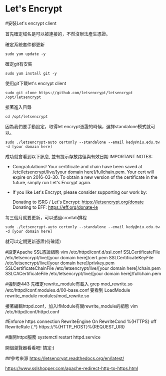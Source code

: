 # Let's Encrypt

#安裝Let's encrypt client

首先確定域名是可以被連接的，不然沒辦法產生憑證。

確定系統套件都更新
    
    sudo yum update -y

確定git有安裝
    
    sudo yum install git -y 

使用git下載let's encrypt client
    
    
    sudo git clone https://github.com/letsencrypt/letsencrypt /opt/letsencrypt

接著進入目錄
    
    cd /opt/letsencrypt

因為我們要手動設定，取得let encrypt憑證的時候，選擇standalone模式就可以。

    sudo ./letsencrypt-auto certonly --standalone --email kedy@niu.edu.tw -d [your domain here]

成功就會看到以下訊息, 並有提示存放路徑與有效日期
IMPORTANT NOTES:
 - Congratulations! Your certificate and chain have been saved at
   /etc/letsencrypt/live/[your domain here]/fullchain.pem. Your
   cert will expire on 2016-03-30. To obtain a new version of the
   certificate in the future, simply run Let's Encrypt again.
 - If you like Let's Encrypt, please consider supporting our work by:

   Donating to ISRG / Let's Encrypt:   https://letsencrypt.org/donate
   Donating to EFF:                    https://eff.org/donate-le


每三個月就要更新，可以透過crontab排程

    sudo ./letsencrypt-auto certonly --standalone --email kedy@niu.edu.tw -d [your domain here]
    
就可以定期更新憑證(待確認)

#設定Apache SSL憑證組態
vim /etc/httpd/conf.d/ssl.conf
SSLCertificateFile /etc/letsencrypt/live/[your domain here]/cert.pem
SSLCertificateKeyFile /etc/letsencrypt/live/[your domain here]/privkey.pem
SSLCertificateChainFile /etc/letsencrypt/live/[your domain here]/chain.pem
SSLCACertificateFile /etc/letsencrypt/live/[your domain here]/fullchain.pem

#強制走443
先確定rewrite_module有載入
grep mod_rewrite.so /etc/httpd/conf.modules.d/00-base.conf
要看到
LoadModule rewrite_module modules/mod_rewrite.so

接著編輯httpd.conf，加入IfModule有關rewrite_module的組態
vim /etc/httpd/conf/httpd.conf

#Enforce https connection
<IfModule rewrite_module>
        RewriteEngine On
        RewriteCond %{HTTPS} off
        RewriteRule (.*) https://%{HTTP_HOST}%{REQUEST_URI}
</IfModule>

#重開httpd服務
systemctl restart httpd.service

開個瀏覽器看看吧! 搞定:)


##參考來源
https://letsencrypt.readthedocs.org/en/latest/

https://www.sslshopper.com/apache-redirect-http-to-https.html